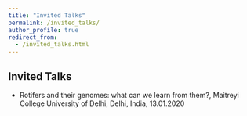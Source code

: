 ```yaml
---
title: "Invited Talks"
permalink: /invited_talks/
author_profile: true
redirect_from: 
  - /invited_talks.html
---
```

Invited Talks
------

* Rotifers and their genomes: what can we learn from them?, Maitreyi College University of Delhi, Delhi, India, 13.01.2020
